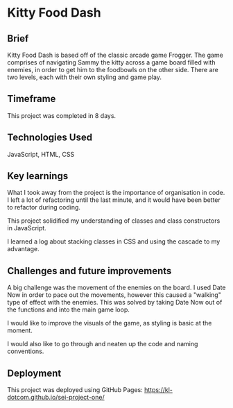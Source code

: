 # Kitty Food Dash

## Brief

Kitty Food Dash is based off of the classic arcade game Frogger. The game comprises of navigating Sammy the kitty across a game board filled with enemies, in order to get him to the foodbowls on the other side. There are two levels, each with their own styling and game play.

## Timeframe

This project was completed in 8 days.

## Technologies Used

JavaScript, HTML, CSS

## Key learnings

What I took away from the project is the importance of organisation in code. I left a lot of refactoring until the last minute, and it would have been better to refactor during coding.

This project solidified my understanding of classes and class constructors in JavaScript.

I learned a log about stacking classes in CSS and using the cascade to my advantage.

## Challenges and future improvements

A big challenge was the movement of the enemies on the board. I used Date Now in order to pace out the movements, however this caused a "walking" type of effect with the enemies. This was solved by taking Date Now out of the functions and into the main game loop.

I would like to improve the visuals of the game, as styling is basic at the moment.

I would also like to go through and neaten up the code and naming conventions.

## Deployment

This project was deployed using GitHub Pages:
https://kl-dotcom.github.io/sei-project-one/